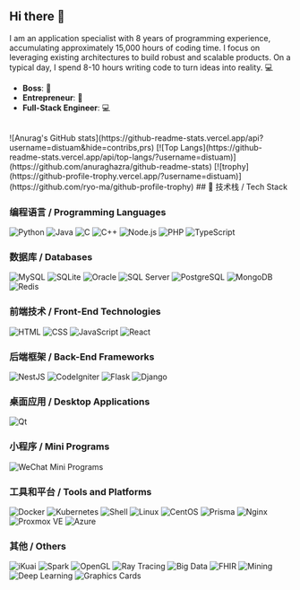 ## Hi there 👋

I am an application specialist with 8 years of programming experience, accumulating approximately 15,000 hours of coding time. I focus on leveraging existing architectures to build robust and scalable products. On a typical day, I spend 8-10 hours writing code to turn ideas into reality. 💻


- **Boss**: 🚀
- **Entrepreneur**: 💼
- **Full-Stack Engineer**: 💻

<br>
![Anurag's GitHub stats](https://github-readme-stats.vercel.app/api?username=distuam&hide=contribs,prs)
[![Top Langs](https://github-readme-stats.vercel.app/api/top-langs/?username=distuam)](https://github.com/anuraghazra/github-readme-stats)
[![trophy](https://github-profile-trophy.vercel.app/?username=distuam)](https://github.com/ryo-ma/github-profile-trophy)
## 🚀 技术栈 / Tech Stack

### 编程语言 / Programming Languages
![Python](https://img.shields.io/badge/-Python-3776AB?logo=python&logoColor=white)
![Java](https://img.shields.io/badge/-Java-007396?logo=java&logoColor=white)
![C](https://img.shields.io/badge/-C-A8B9CC?logo=c&logoColor=black)
![C++](https://img.shields.io/badge/-C%2B%2B-F34B7F?logo=c%2B%2B&logoColor=white)
![Node.js](https://img.shields.io/badge/-Node.js-339933?logo=node.js&logoColor=white)
![PHP](https://img.shields.io/badge/-PHP-777BB4?logo=php&logoColor=white)
![TypeScript](https://img.shields.io/badge/-TypeScript-3178C6?logo=typescript&logoColor=white)

### 数据库 / Databases
![MySQL](https://img.shields.io/badge/-MySQL-4479A1?logo=mysql&logoColor=white)
![SQLite](https://img.shields.io/badge/-SQLite-003B57?logo=sqlite&logoColor=white)
![Oracle](https://img.shields.io/badge/-Oracle-F80000?logo=oracle&logoColor=white)
![SQL Server](https://img.shields.io/badge/-SQL%20Server-CC2927?logo=microsoftsqlserver&logoColor=white)
![PostgreSQL](https://img.shields.io/badge/-PostgreSQL-336791?logo=postgresql&logoColor=white)
![MongoDB](https://img.shields.io/badge/-MongoDB-47A248?logo=mongodb&logoColor=white)
![Redis](https://img.shields.io/badge/-Redis-D92D2A?logo=redis&logoColor=white)

### 前端技术 / Front-End Technologies
![HTML](https://img.shields.io/badge/-HTML-E34F26?logo=html5&logoColor=white)
![CSS](https://img.shields.io/badge/-CSS-1572B6?logo=css3&logoColor=white)
![JavaScript](https://img.shields.io/badge/-JavaScript-F7DF1E?logo=javascript&logoColor=black)
![React](https://img.shields.io/badge/-React-61DAFB?logo=react&logoColor=black)

### 后端框架 / Back-End Frameworks
![NestJS](https://img.shields.io/badge/-NestJS-E0234E?logo=nestjs&logoColor=white)
![CodeIgniter](https://img.shields.io/badge/-CodeIgniter-F48023?logo=codeigniter&logoColor=white)
![Flask](https://img.shields.io/badge/-Flask-000000?logo=flask&logoColor=white)
![Django](https://img.shields.io/badge/-Django-092E20?logo=django&logoColor=white)

### 桌面应用 / Desktop Applications
![Qt](https://img.shields.io/badge/-Qt-41CD52?logo=qt&logoColor=white)

### 小程序 / Mini Programs
![WeChat Mini Programs](https://img.shields.io/badge/-WeChat%20Mini%20Programs-07C160?logo=wechat&logoColor=white)

### 工具和平台 / Tools and Platforms
![Docker](https://img.shields.io/badge/-Docker-2496ED?logo=docker&logoColor=white)
![Kubernetes](https://img.shields.io/badge/-Kubernetes-326CE5?logo=kubernetes&logoColor=white)
![Shell](https://img.shields.io/badge/-Shell-4EAA25?logo=gnu-bash&logoColor=white)
![Linux](https://img.shields.io/badge/-Linux-FCC624?logo=linux&logoColor=black)
![CentOS](https://img.shields.io/badge/-CentOS-262577?logo=centos&logoColor=white)
![Prisma](https://img.shields.io/badge/-Prisma-2D3748?logo=prisma&logoColor=white)
![Nginx](https://img.shields.io/badge/-Nginx-009639?logo=nginx&logoColor=white)
![Proxmox VE](https://img.shields.io/badge/-Proxmox%20VE-009639?logo=proxmox&logoColor=white)
![Azure](https://img.shields.io/badge/-Azure-0078D4?logo=azure&logoColor=white)

### 其他 / Others
![iKuai](https://img.shields.io/badge/-iKuai-0072C6?logo=internet-explorer&logoColor=white)
![Spark](https://img.shields.io/badge/-Apache%20Spark-E25A1C?logo=apache-spark&logoColor=white)
![OpenGL](https://img.shields.io/badge/-OpenGL-FFFFFF?logo=opengl&logoColor=black)
![Ray Tracing](https://img.shields.io/badge/-Ray%20Tracing-000000?logo=ray-tracing&logoColor=white)
![Big Data](https://img.shields.io/badge/-Big%20Data-0099FF?logo=data-science&logoColor=white)
![FHIR](https://img.shields.io/badge/-FHIR-0052CC?logo=fhir&logoColor=white)
![Mining](https://img.shields.io/badge/-Mining-F0C300?logo=bitcoin&logoColor=black)
![Deep Learning](https://img.shields.io/badge/-Deep%20Learning-FF5722?logo=tensorflow&logoColor=white)
![Graphics Cards](https://img.shields.io/badge/-Graphics%20Cards-00CFFF?logo=amd&logoColor=white)

